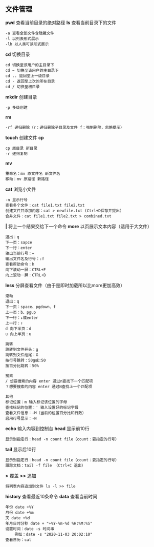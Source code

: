 ## 文件管理
**pwd** 查看当前目录的绝对路径
**ls** 查看当前目录下的文件
```
-a 查看全部文件含隐藏文件
-l 以列表形式展示
-lh 以人类可读形式展示
```
**cd** 切换目录
```
cd 切换至该用户的主目录下
cd ~ 切换至该用户的主目录下
cd .. 返回至上一级目录
cd - 返回至上次的所在目录
cd / 切换至根目录
```
**mkdir** 创建目录
```
-p 多级创建
```
**rm**
```
-rf 递归删除（r：递归删除子目录及文件 f：强制删除，忽略提示）
```
**touch** 创建文件
**cp**
```
cp 原目录 新目录
-r 递归复制
```
**mv**
```
重命名：mv 原文件名 新文件名
移动：mv 原路径 新路径
```
**cat** 浏览小文件
```
-n 显示行号
查看多个文件：cat file1.txt file2.txt
创建文件并添加内容：cat > newfile.txt (Ctrl+D保存并提出)
合并文件：cat file1.txt file2.txt > combined.txt
```
**|** 将上一个结果交给下一个命令
**more** 以页展示文本内容（适用于大文件）
```
退出：q
下一页：sapce
下一行：enter
输出当前行号：=
输出文件名及行号：:f
查看帮助命令：h
向下滚动一屏：CTRL+F
向上滚动一屏：CTRL+B
```
**less** 分屏查看文件（由于是即时加载所以比more更加高效）
```
滚动
退出：q
下一页：space、pgdown、f
上一页：b、pgup
下一行：↓或enter
上一行：↑
d 向下半页：d
u 向上半页：u
```
```
跳转
跳转到文件开头：g
跳转到文件结尾：G
按行号跳转：50g或:50
按百分比跳转：50%
```
```
搜索
/ 想要搜索的内容 enter 通过n查找下一个匹配项
？想要搜索的内容 enter 通过N查找上一个匹配项
```
```
其他
标记位置：m 输入标记该位置的字母
查找标记的位置：' 输入设置好的标记字母
查看文件信息：-M（当前的位置百分比和行数）
启用行号显示：-N
```
**echo** 输入内容到控制台
**head** 显示前10行
```
显示到指定行：head -n count file（count：要指定的行号）
```
**tail** 显示后10行
```
显示到指定行：head -n count file（count：要指定的行号）
跟踪文档：tail -f file （Ctrl+C 退出）
```
**>** 覆盖
**>>** 追加
```
将列表内容追加到文件 ls -l >> file
```
**history** 查看最近10条命令
**data** 查看当前时间
```
年份 date +%Y
月份 date +%m
天 date +%d
年月日时分秒 date + "+%Y-%m-%d %H:%M:%S"
设置时间：date -s 时间串 
    例如：date -s "2020-11-03 20:02:10"
查看日历：cal
```
